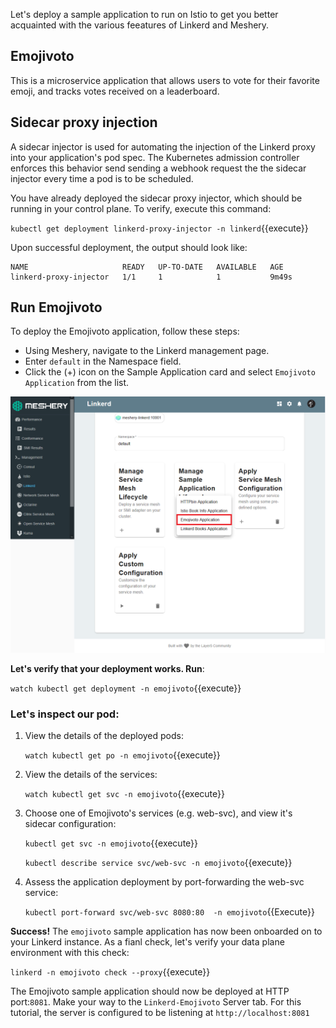 Let's deploy a sample application to run on Istio to get you better acquainted with the various feeatures of Linkerd and Meshery.

## Emojivoto 

This is a microservice application that allows users to vote for their favorite emoji, and tracks votes received on a leaderboard. 

## Sidecar proxy injection

A sidecar injector is used for automating the injection of the Linkerd proxy into your application's pod spec. The Kubernetes admission controller enforces this behavior send sending a webhook request the the sidecar injector every time a pod is to be scheduled.


You have already deployed the sidecar proxy injector, which should be running in your control plane. To verify, execute this command:

`kubectl get deployment linkerd-proxy-injector -n linkerd`{{execute}}

Upon successful deployment, the output should look like:

```
NAME                     READY   UP-TO-DATE   AVAILABLE   AGE
linkerd-proxy-injector   1/1     1            1           9m49s
```

## Run Emojivoto

To deploy the Emojivoto application, follow these steps:
 
 - Using Meshery, navigate to the Linkerd management page.
 - Enter `default` in the Namespace field.
 - Click the (+) icon on the Sample Application card and select `Emojivoto Application` from the list.

 ![Emojivoto sample app](./assets/linkerd-sample-app.png)


**Let's verify that your deployment works. Run**:

`watch kubectl get deployment -n emojivoto`{{execute}} 

### Let's inspect our pod:

1. View the details of the deployed pods:

    `watch kubectl get po -n emojivoto`{{execute}} 

2. View the details of the services:

    `watch kubectl get svc -n emojivoto`{{execute}} 

3. Choose one of Emojivoto's services (e.g. web-svc), and view it's sidecar configuration:

    `kubectl get svc -n emojivoto`{{execute}}

    `kubectl describe service svc/web-svc -n emojivoto`{{execute}}

4. Assess the application deployment by port-forwarding the web-svc service:

    `kubectl port-forward svc/web-svc 8080:80  -n emojivoto`{{Execute}}

**Success!**
The `emojivoto` sample application has now been onboarded on to your Linkerd instance. As a fianl check, let's verify your data plane environment with this check:

`linkerd -n emojivoto check --proxy`{{execute}}

The Emojivoto sample application should now be deployed at HTTP port:`8081`. Make your way to the `Linkerd-Emojivoto` Server tab. For this tutorial, the server is configured to be listening at `http://localhost:8081`


